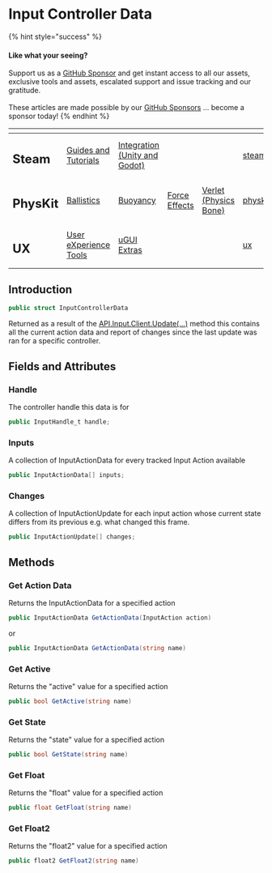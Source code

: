 # Input Controller Data

{% hint style="success" %}
#### Like what your seeing?

Support us as a [GitHub Sponsor](../../../become-a-sponsor/) and get instant access to all our assets, exclusive tools and assets, escalated support and issue tracking and our gratitude.\
\
These articles are made possible by our [GitHub Sponsors](../../../become-a-sponsor/) ... become a sponsor today!
{% endhint %}

<table data-view="cards"><thead><tr><th></th><th></th><th></th><th></th><th></th><th data-hidden data-card-target data-type="content-ref"></th><th data-hidden data-card-cover data-type="files"></th></tr></thead><tbody><tr><td><h2>Steam</h2></td><td><a href="../../../company/steam/">Guides and Tutorials</a></td><td><a href="../">Integration (Unity and Godot)</a></td><td></td><td></td><td><a href="../../../company/steam/">steam</a></td><td><a href="../../../.gitbook/assets/Steamworks Card.png">Steamworks Card.png</a></td></tr><tr><td><h2>PhysKit</h2></td><td><a href="../../physkit/learning/sample-scenes/1-ballistic-basics.md">Ballistics</a></td><td><a href="../../physkit/learning/sample-scenes/1-buoyancy-example.md">Buoyancy</a></td><td><a href="../../physkit/learning/sample-scenes/1-force-effect-fields.md">Force Effects</a></td><td><a href="../../physkit/learning/sample-scenes/2-verlet-spring-skinned-mesh.md">Verlet (Physics Bone)</a></td><td><a href="../../physkit/">physkit</a></td><td><a href="../../../.gitbook/assets/PhysKit Card.png">PhysKit Card.png</a></td></tr><tr><td><h2>UX</h2></td><td><a href="../../ux/learning/core-concepts/">User eXperience Tools</a></td><td><a href="../../ux/learning/ugui-extras/">uGUI Extras</a></td><td></td><td></td><td><a href="../../ux/">ux</a></td><td><a href="../../../.gitbook/assets/Splash Screen (1).png">Splash Screen (1).png</a></td></tr></tbody></table>

## Introduction

```csharp
public struct InputControllerData
```

Returned as a result of the [API.Input.Client.Update(...)](../api/input.md#update) method this contains all the current action data and report of changes since the last update was ran for a specific controller.

## Fields and Attributes

### Handle

The controller handle this data is for

```csharp
public InputHandle_t handle;
```

### Inputs

A collection of InputActionData for every tracked Input Action available

```csharp
public InputActionData[] inputs;
```

### Changes

A collection of InputActionUpdate for each input action whose current state differs from its previous e.g. what changed this frame.

```csharp
public InputActionUpdate[] changes;
```

## Methods

### Get Action Data

Returns the InputActionData for a specified action

```csharp
public InputActionData GetActionData(InputAction action)
```

or

```csharp
public InputActionData GetActionData(string name)
```

### Get Active

Returns the "active" value for a specified action

```csharp
public bool GetActive(string name)
```

### Get State

Returns the "state" value for a specified action

```csharp
public bool GetState(string name)
```

### Get Float

Returns the "float" value for a specified action

```csharp
public float GetFloat(string name)
```

### Get Float2

Returns the "float2" value for a specified action

```csharp
public float2 GetFloat2(string name)
```
